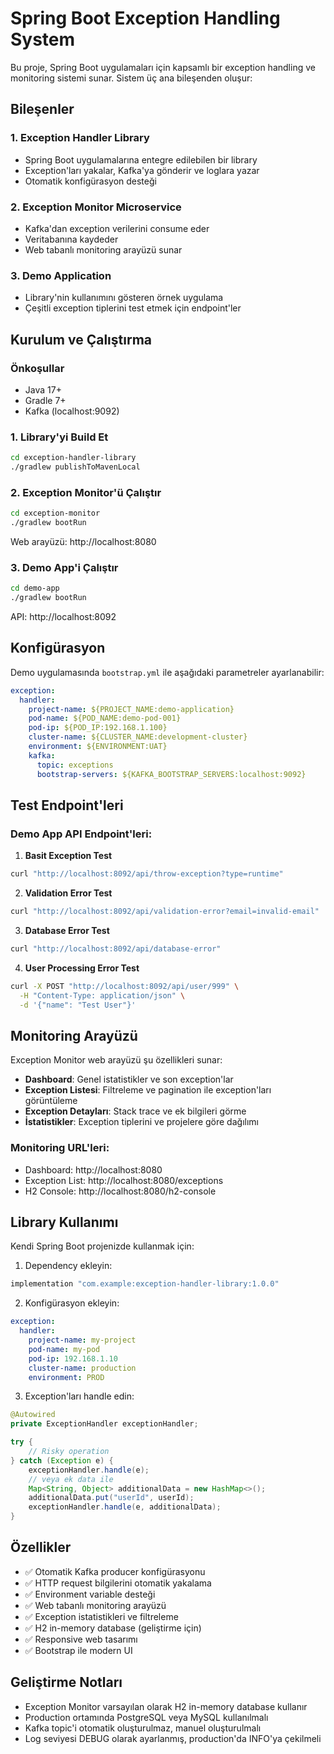 # Spring Boot Exception Handling System

Bu proje, Spring Boot uygulamaları için kapsamlı bir exception handling ve monitoring sistemi sunar. Sistem üç ana bileşenden oluşur:

## Bileşenler

### 1. Exception Handler Library
- Spring Boot uygulamalarına entegre edilebilen bir library
- Exception'ları yakalar, Kafka'ya gönderir ve loglara yazar
- Otomatik konfigürasyon desteği

### 2. Exception Monitor Microservice
- Kafka'dan exception verilerini consume eder
- Veritabanına kaydeder
- Web tabanlı monitoring arayüzü sunar

### 3. Demo Application
- Library'nin kullanımını gösteren örnek uygulama
- Çeşitli exception tiplerini test etmek için endpoint'ler

## Kurulum ve Çalıştırma

### Önkoşullar
- Java 17+
- Gradle 7+
- Kafka (localhost:9092)

### 1. Library'yi Build Et
```bash
cd exception-handler-library
./gradlew publishToMavenLocal
```

### 2. Exception Monitor'ü Çalıştır
```bash
cd exception-monitor
./gradlew bootRun
```
Web arayüzü: http://localhost:8080

### 3. Demo App'i Çalıştır
```bash
cd demo-app
./gradlew bootRun
```
API: http://localhost:8092

## Konfigürasyon

Demo uygulamasında `bootstrap.yml` ile aşağıdaki parametreler ayarlanabilir:

```yaml
exception:
  handler:
    project-name: ${PROJECT_NAME:demo-application}
    pod-name: ${POD_NAME:demo-pod-001}
    pod-ip: ${POD_IP:192.168.1.100}
    cluster-name: ${CLUSTER_NAME:development-cluster}
    environment: ${ENVIRONMENT:UAT}
    kafka:
      topic: exceptions
      bootstrap-servers: ${KAFKA_BOOTSTRAP_SERVERS:localhost:9092}
```

## Test Endpoint'leri

### Demo App API Endpoint'leri:

1. **Basit Exception Test**
```bash
curl "http://localhost:8092/api/throw-exception?type=runtime"
```

2. **Validation Error Test**
```bash
curl "http://localhost:8092/api/validation-error?email=invalid-email"
```

3. **Database Error Test**
```bash
curl "http://localhost:8092/api/database-error"
```

4. **User Processing Error Test**
```bash
curl -X POST "http://localhost:8092/api/user/999" \
  -H "Content-Type: application/json" \
  -d '{"name": "Test User"}'
```

## Monitoring Arayüzü

Exception Monitor web arayüzü şu özellikleri sunar:

- **Dashboard**: Genel istatistikler ve son exception'lar
- **Exception Listesi**: Filtreleme ve pagination ile exception'ları görüntüleme
- **Exception Detayları**: Stack trace ve ek bilgileri görme
- **İstatistikler**: Exception tiplerini ve projelere göre dağılımı

### Monitoring URL'leri:
- Dashboard: http://localhost:8080
- Exception List: http://localhost:8080/exceptions
- H2 Console: http://localhost:8080/h2-console

## Library Kullanımı

Kendi Spring Boot projenizde kullanmak için:

1. Dependency ekleyin:
```gradle
implementation "com.example:exception-handler-library:1.0.0"
```

2. Konfigürasyon ekleyin:
```yaml
exception:
  handler:
    project-name: my-project
    pod-name: my-pod
    pod-ip: 192.168.1.10
    cluster-name: production
    environment: PROD
```

3. Exception'ları handle edin:
```java
@Autowired
private ExceptionHandler exceptionHandler;

try {
    // Risky operation
} catch (Exception e) {
    exceptionHandler.handle(e);
    // veya ek data ile
    Map<String, Object> additionalData = new HashMap<>();
    additionalData.put("userId", userId);
    exceptionHandler.handle(e, additionalData);
}
```

## Özellikler

- ✅ Otomatik Kafka producer konfigürasyonu
- ✅ HTTP request bilgilerini otomatik yakalama
- ✅ Environment variable desteği
- ✅ Web tabanlı monitoring arayüzü
- ✅ Exception istatistikleri ve filtreleme
- ✅ H2 in-memory database (geliştirme için)
- ✅ Responsive web tasarımı
- ✅ Bootstrap ile modern UI

## Geliştirme Notları

- Exception Monitor varsayılan olarak H2 in-memory database kullanır
- Production ortamında PostgreSQL veya MySQL kullanılmalı
- Kafka topic'i otomatik oluşturulmaz, manuel oluşturulmalı
- Log seviyesi DEBUG olarak ayarlanmış, production'da INFO'ya çekilmeli